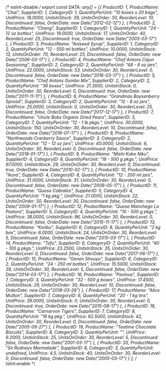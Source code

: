 /* eslint-disable */
export const DATA: any[] = [{
    ProductID: 1,
    ProductName: "Chai",
    SupplierID: 1,
    CategoryID: 1,
    QuantityPerUnit: "10 boxes x 20 bags",
    UnitPrice: 18.0000,
    UnitsInStock: 39,
    UnitsOnOrder: 30,
    ReorderLevel: 10,
    Discontinued: false,
    OrderDate: new Date("2012-02-12")
  }, {
    ProductID: 2,
    ProductName: "Chang",
    SupplierID: 1,
    CategoryID: 1,
    QuantityPerUnit: "24 - 12 oz bottles",
    UnitPrice: 19.0000,
    UnitsInStock: 17,
    UnitsOnOrder: 40,
    ReorderLevel: 25,
    Discontinued: true,
    OrderDate: new Date("2003-03-17")
  }, {
    ProductID: 3,
    ProductName: "Aniseed Syrup",
    SupplierID: 1,
    CategoryID: 2,
    QuantityPerUnit: "12 - 550 ml bottles",
    UnitPrice: 10.0000,
    UnitsInStock: 13,
    UnitsOnOrder: 70,
    ReorderLevel: 25,
    Discontinued: false,
    OrderDate: new Date("2006-03-17")
  }, {
    ProductID: 4,
    ProductName: "Chef Antons Cajun Seasoning",
    SupplierID: 2,
    CategoryID: 2,
    QuantityPerUnit: "48 - 6 oz jars",
    UnitPrice: 22.0000,
    UnitsInStock: 53,
    UnitsOnOrder: 30,
    ReorderLevel: 0,
    Discontinued: false,
    OrderDate: new Date("2016-03-17")
  }, {
    ProductID: 5,
    ProductName: "Chef Antons Gumbo Mix",
    SupplierID: 2,
    CategoryID: 2,
    QuantityPerUnit: "36 boxes",
    UnitPrice: 21.3500,
    UnitsInStock: 0,
    UnitsOnOrder: 30,
    ReorderLevel: 0,
    Discontinued: true,
    OrderDate: new Date("2011-11-11")
  }, {
    ProductID: 6,
    ProductName: "Grandmas Boysenberry Spread",
    SupplierID: 3,
    CategoryID: 2,
    QuantityPerUnit: "12 - 8 oz jars",
    UnitPrice: 25.0000,
    UnitsInStock: 0,
    UnitsOnOrder: 30,
    ReorderLevel: 25,
    Discontinued: false,
    OrderDate: new Date("2017-12-17")
  }, {
    ProductID: 7,
    ProductName: "Uncle Bobs Organic Dried Pears",
    SupplierID: 3,
    CategoryID: 7,
    QuantityPerUnit: "12 - 1 lb pkgs.",
    UnitPrice: 30.0000,
    UnitsInStock: 150,
    UnitsOnOrder: 30,
    ReorderLevel: 10,
    Discontinued: false,
    OrderDate: new Date("2016-07-17")
  }, {
    ProductID: 8,
    ProductName: "Northwoods Cranberry Sauce",
    SupplierID: 3,
    CategoryID: 2,
    QuantityPerUnit: "12 - 12 oz jars",
    UnitPrice: 40.0000,
    UnitsInStock: 6,
    UnitsOnOrder: 30,
    ReorderLevel: 0,
    Discontinued: false,
    OrderDate: new Date("2018-01-17")
  }, {
    ProductID: 9,
    ProductName: "Mishi Kobe Niku",
    SupplierID: 4,
    CategoryID: 6,
    QuantityPerUnit: "18 - 500 g pkgs.",
    UnitPrice: 97.0000,
    UnitsInStock: 29,
    UnitsOnOrder: 30,
    ReorderLevel: 0,
    Discontinued: true,
    OrderDate: new Date("2010-02-17")
  }, {
    ProductID: 10,
    ProductName: "Ikura",
    SupplierID: 4,
    CategoryID: 8,
    QuantityPerUnit: "12 - 200 ml jars",
    UnitPrice: 31.0000,
    UnitsInStock: 31,
    UnitsOnOrder: 30,
    ReorderLevel: 0,
    Discontinued: false,
    OrderDate: new Date("2008-05-17")
  }, {
    ProductID: 11,
    ProductName: "Queso Cabrales",
    SupplierID: 5,
    CategoryID: 4,
    QuantityPerUnit: "1 kg pkg.",
    UnitPrice: 21.0000,
    UnitsInStock: 22,
    UnitsOnOrder: 30,
    ReorderLevel: 30,
    Discontinued: false,
    OrderDate: new Date("2009-01-17")
  }, {
    ProductID: 12,
    ProductName: "Queso Manchego La Pastora",
    SupplierID: 5,
    CategoryID: 4,
    QuantityPerUnit: "10 - 500 g pkgs.",
    UnitPrice: 38.0000,
    UnitsInStock: 86,
    UnitsOnOrder: 30,
    ReorderLevel: 0,
    Discontinued: false,
    OrderDate: new Date("2015-11-17")
  }, {
    ProductID: 13,
    ProductName: "Konbu",
    SupplierID: 6,
    CategoryID: 8,
    QuantityPerUnit: "2 kg box",
    UnitPrice: 6.0000,
    UnitsInStock: 24,
    UnitsOnOrder: 30,
    ReorderLevel: 5,
    Discontinued: false,
    OrderDate: new Date("2015-03-17")
  }, {
    ProductID: 14,
    ProductName: "Tofu",
    SupplierID: 6,
    CategoryID: 7,
    QuantityPerUnit: "40 - 100 g pkgs.",
    UnitPrice: 23.2500,
    UnitsInStock: 35,
    UnitsOnOrder: 30,
    ReorderLevel: 0,
    Discontinued: false,
    OrderDate: new Date("2017-06-17")
  }, {
    ProductID: 15,
    ProductName: "Genen Shouyu",
    SupplierID: 6,
    CategoryID: 2,
    QuantityPerUnit: "24 - 250 ml bottles",
    UnitPrice: 15.5000,
    UnitsInStock: 39,
    UnitsOnOrder: 30,
    ReorderLevel: 5,
    Discontinued: false,
    OrderDate: new Date("2014-03-17")
  }, {
    ProductID: 16,
    ProductName: "Pavlova",
    SupplierID: 7,
    CategoryID: 3,
    QuantityPerUnit: "32 - 500 g boxes",
    UnitPrice: 17.4500,
    UnitsInStock: 29,
    UnitsOnOrder: 30,
    ReorderLevel: 10,
    Discontinued: false,
    OrderDate: new Date("2018-03-28")
  }, {
    ProductID: 17,
    ProductName: "Alice Mutton",
    SupplierID: 7,
    CategoryID: 6,
    QuantityPerUnit: "20 - 1 kg tins",
    UnitPrice: 39.0000,
    UnitsInStock: 0,
    UnitsOnOrder: 30,
    ReorderLevel: 0,
    Discontinued: true,
    OrderDate: new Date("2015-08-17")
  }, {
    ProductID: 18,
    ProductName: "Carnarvon Tigers",
    SupplierID: 7,
    CategoryID: 8,
    QuantityPerUnit: "16 kg pkg.",
    UnitPrice: 62.5000,
    UnitsInStock: 42,
    UnitsOnOrder: 30,
    ReorderLevel: 0,
    Discontinued: false,
    OrderDate: new Date("2005-09-27")
  }, {
    ProductID: 19,
    ProductName: "Teatime Chocolate Biscuits",
    SupplierID: 8,
    CategoryID: 3,
    QuantityPerUnit: "",
    UnitPrice: 9.2000,
    UnitsInStock: 25,
    UnitsOnOrder: 30,
    ReorderLevel: 5,
    Discontinued: false,
    OrderDate: new Date("2001-03-17")
  }, {
    ProductID: 20,
    ProductName: "Sir Rodneys Marmalade",
    SupplierID: 8,
    CategoryID: 3,
    QuantityPerUnit: undefined,
    UnitPrice: 4.5,
    UnitsInStock: 40,
    UnitsOnOrder: 30,
    ReorderLevel: 0,
    Discontinued: false,
    OrderDate: new Date("2005-03-17")
  }
  ];
  /* tslint:enable */
